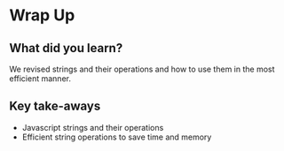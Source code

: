 # Wrap Up

## What did you learn?

We revised strings and their operations and how to use them in the most efficient manner.

## Key take-aways
- Javascript strings and their operations
- Efficient string operations to save time and memory
